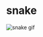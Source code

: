 # snake
![snake gif](https://github.com/ronaldlehot/ronaldlehot/blob/output/github-contribution-grid-snake.gif)
